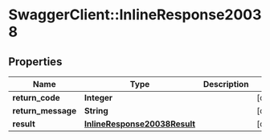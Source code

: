# SwaggerClient::InlineResponse20038

## Properties
Name | Type | Description | Notes
------------ | ------------- | ------------- | -------------
**return_code** | **Integer** |  | [optional] 
**return_message** | **String** |  | [optional] 
**result** | [**InlineResponse20038Result**](InlineResponse20038Result.md) |  | [optional] 



